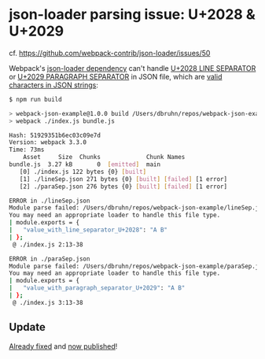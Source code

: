 # json-loader parsing issue: U+2028 & U+2029

cf. https://github.com/webpack-contrib/json-loader/issues/50

Webpack's [json-loader dependency](https://github.com/webpack-contrib/json-loader) can't handle [U+2028 LINE SEPARATOR](http://www.fileformat.info/info/unicode/char/2028/index.htm) or [U+2029 PARAGRAPH SEPARATOR](http://www.fileformat.info/info/unicode/char/2029/index.htm) in JSON file, which are [valid characters in JSON strings](http://timelessrepo.com/json-isnt-a-javascript-subset):

```bash
$ npm run build

> webpack-json-example@1.0.0 build /Users/dbruhn/repos/webpack-json-example
> webpack ./index.js bundle.js

Hash: 51929351b6ec03c09e7d
Version: webpack 3.3.0
Time: 73ms
    Asset     Size  Chunks             Chunk Names
bundle.js  3.27 kB       0  [emitted]  main
   [0] ./index.js 122 bytes {0} [built]
   [1] ./lineSep.json 271 bytes {0} [built] [failed] [1 error]
   [2] ./paraSep.json 276 bytes {0} [built] [failed] [1 error]

ERROR in ./lineSep.json
Module parse failed: /Users/dbruhn/repos/webpack-json-example/lineSep.json Unterminated string constant (2:37)
You may need an appropriate loader to handle this file type.
| module.exports = {
| 	"value_with_line_separator_U+2028": "A B"
| };
 @ ./index.js 2:13-38

ERROR in ./paraSep.json
Module parse failed: /Users/dbruhn/repos/webpack-json-example/paraSep.json Unterminated string constant (2:42)
You may need an appropriate loader to handle this file type.
| module.exports = {
| 	"value_with_paragraph_separator_U+2029": "A B"
| };
 @ ./index.js 3:13-38
```

## Update

[Already fixed](https://github.com/webpack-contrib/json-loader/commit/3b3069fa3f9deb35cc625c6c388e234a240ee312) and [now published](https://www.npmjs.com/package/json-loader)!
